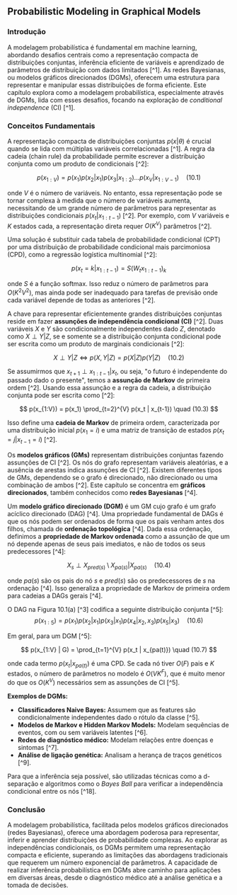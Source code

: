 ## Probabilistic Modeling in Graphical Models

### Introdução
A modelagem probabilística é fundamental em machine learning, abordando desafios centrais como a representação compacta de distribuições conjuntas, inferência eficiente de variáveis e aprendizado de parâmetros de distribuição com dados limitados [^1]. As redes Bayesianas, ou modelos gráficos direcionados (DGMs), oferecem uma estrutura para representar e manipular essas distribuições de forma eficiente. Este capítulo explora como a modelagem probabilística, especialmente através de DGMs, lida com esses desafios, focando na exploração de *conditional independence* (CI) [^1].

### Conceitos Fundamentais

A representação compacta de distribuições conjuntas $p(x|\theta)$ é crucial quando se lida com múltiplas variáveis correlacionadas [^1]. A regra da cadeia (chain rule) da probabilidade permite escrever a distribuição conjunta como um produto de condicionais [^2]:

$$ p(x_{1:V}) = p(x_1)p(x_2|x_1)p(x_3|x_{1:2})...p(x_V|x_{1:V-1}) \quad (10.1) $$

onde $V$ é o número de variáveis. No entanto, essa representação pode se tornar complexa à medida que o número de variáveis aumenta, necessitando de um grande número de parâmetros para representar as distribuições condicionais $p(x_t|x_{1:t-1})$ [^2]. Por exemplo, com $V$ variáveis e $K$ estados cada, a representação direta requer $O(K^V)$ parâmetros [^2].

Uma solução é substituir cada tabela de probabilidade condicional (CPT) por uma distribuição de probabilidade condicional mais parcimoniosa (CPD), como a regressão logística multinomial [^2]:

$$ p(x_t = k|x_{1:t-1}) = S(W_t x_{1:t-1})_k $$

onde $S$ é a função softmax. Isso reduz o número de parâmetros para $O(K^2V^2)$, mas ainda pode ser inadequado para tarefas de previsão onde cada variável depende de todas as anteriores [^2].

A chave para representar eficientemente grandes distribuições conjuntas reside em fazer **assunções de independência condicional (CI)** [^2]. Duas variáveis $X$ e $Y$ são condicionalmente independentes dado $Z$, denotado como $X \perp Y | Z$, se e somente se a distribuição conjunta condicional pode ser escrita como um produto de marginais condicionais [^2]:

$$ X \perp Y | Z \Leftrightarrow p(X, Y | Z) = p(X | Z)p(Y | Z) \quad (10.2) $$

Se assumirmos que $x_{t+1} \perp x_{1:t-1} | x_t$, ou seja, "o futuro é independente do passado dado o presente", temos a **assunção de Markov** de primeira ordem [^2]. Usando essa assunção e a regra da cadeia, a distribuição conjunta pode ser escrita como [^2]:

$$ p(x_{1:V}) = p(x_1) \prod_{t=2}^{V} p(x_t | x_{t-1}) \quad (10.3) $$

Isso define uma **cadeia de Markov** de primeira ordem, caracterizada por uma distribuição inicial $p(x_1 = i)$ e uma matriz de transição de estados $p(x_t = j | x_{t-1} = i)$ [^2].

Os **modelos gráficos (GMs)** representam distribuições conjuntas fazendo assunções de CI [^2]. Os nós do grafo representam variáveis aleatórias, e a ausência de arestas indica assunções de CI [^2]. Existem diferentes tipos de GMs, dependendo se o grafo é direcionado, não direcionado ou uma combinação de ambos [^2]. Este capítulo se concentra em **gráficos direcionados**, também conhecidos como **redes Bayesianas** [^4].

Um **modelo gráfico direcionado (DGM)** é um GM cujo grafo é um grafo acíclico direcionado (DAG) [^4]. Uma propriedade fundamental de DAGs é que os nós podem ser ordenados de forma que os pais venham antes dos filhos, chamada de **ordenação topológica** [^4]. Dada essa ordenação, definimos a **propriedade de Markov ordenada** como a assunção de que um nó depende apenas de seus pais imediatos, e não de todos os seus predecessores [^4]:

$$ X_s \perp X_{pred(s)} \setminus X_{pa(s)} | X_{pa(s)} \quad (10.4) $$

onde $pa(s)$ são os pais do nó $s$ e $pred(s)$ são os predecessores de $s$ na ordenação [^4]. Isso generaliza a propriedade de Markov de primeira ordem para cadeias a DAGs gerais [^4].

O DAG na Figura 10.1(a) [^3] codifica a seguinte distribuição conjunta [^5]:
$$ p(x_{1:5}) = p(x_1)p(x_2|x_1)p(x_3|x_1)p(x_4|x_2,x_3)p(x_5|x_3) \quad (10.6) $$

Em geral, para um DGM [^5]:

$$ p(x_{1:V} | G) = \prod_{t=1}^{V} p(x_t | x_{pa(t)}) \quad (10.7) $$

onde cada termo $p(x_t | x_{pa(t)})$ é uma CPD. Se cada nó tiver $O(F)$ pais e $K$ estados, o número de parâmetros no modelo é $O(VK^F)$, que é muito menor do que os $O(K^V)$ necessários sem as assunções de CI [^5].

**Exemplos de DGMs:**
*   **Classificadores Naive Bayes:** Assumem que as features são condicionalmente independentes dado o rótulo da classe [^5].
*   **Modelos de Markov e Hidden Markov Models:** Modelam sequências de eventos, com ou sem variáveis latentes [^6].
*   **Redes de diagnóstico médico:** Modelam relações entre doenças e sintomas [^7].
*   **Análise de ligação genética:** Analisam a herança de traços genéticos [^9].

Para que a inferência seja possível, são utilizadas técnicas como a d-separação e algoritmos como o *Bayes Ball* para verificar a independência condicional entre os nós [^18].

### Conclusão
A modelagem probabilística, facilitada pelos modelos gráficos direcionados (redes Bayesianas), oferece uma abordagem poderosa para representar, inferir e aprender distribuições de probabilidade complexas. Ao explorar as independências condicionais, os DGMs permitem uma representação compacta e eficiente, superando as limitações das abordagens tradicionais que requerem um número exponencial de parâmetros. A capacidade de realizar inferência probabilística em DGMs abre caminho para aplicações em diversas áreas, desde o diagnóstico médico até a análise genética e a tomada de decisões.
<!-- END -->